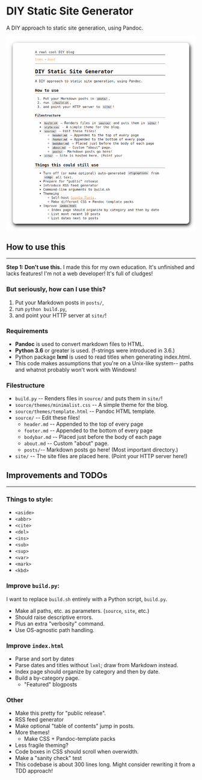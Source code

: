# DIY Static Site Generator

A DIY approach to static site generation, using Pandoc.

![Screenshot of a this README, without the screenshot, rendered using this blog.](/images/screenshot.png)

## How to use this

---

**Step 1: Don't use this.** I made this for my own education. It's unfinished and lacks features! I'm not a web developer! It's full of cludges!

### But seriously, how can I use this?

1. Put your Markdown posts in `posts/`,
2. run `python build.py`,
3. and point your HTTP server at `site/`!


### Requirements

 * **Pandoc** is used to convert markdown files to HTML.
 * **Python 3.6** or greater is used. (f-strings were introduced in 3.6.)
 * Python package **lxml** is used to read titles when generating index.html.
 * This code makes assumptions that you're on a Unix-like system-- paths and whatnot probably won't work with Windows!


### Filestructure

 * `build.py` -- Renders files in `source/` and puts them in `site/`!
 * `source/themes/minimalist.css` -- A simple theme for the blog.
 * `source/themes/template.html` -- Pandoc HTML template.
 * `source/` -- Edit these files!
    * `header.md` -- Appended to the top of every page
    * `footer.md` -- Appended to the bottom of every page
    * `bodybar.md` -- Placed just before the body of each page
    * `about.md` -- Custom "about" page.
    * `posts/`-- Markdown posts go here! (Most important directory.)
 * `site/` -- The site files are placed here. (Point your HTTP server here!)

## Improvements and TODOs

---

### Things to style:
* `<aside>`
* `<abbr>`
* `<cite>`
* `<del>`
* `<ins>`
* `<sub>`
* `<sup>`
* `<var>`
* `<mark>`
* `<kbd>`

### Improve `build.py`:

I want to replace `build.sh` entirely with a Python script, `build.py`.

* Make all paths, etc. as parameters. (`source`, `site`, etc.)
* Should raise descriptive errors.
* Plus an extra "verbosity" command.
* Use OS-agnostic path handling.

### Improve `index.html`

* Parse and sort by dates
* Parse dates and titles without `lxml`; draw from Markdown instead.
* Index page should organize by category and then by date.
* Build a by-category page.
   * "Featured" blogposts

### Other

 * Make this pretty for "public release".
 * RSS feed generator
 * Make optional "table of contents" jump in posts.
 * More themes!
    * Make CSS + Pandoc-template packs
 * Less fragile theming?
 * Code boxes in CSS should scroll when overwidth.
 * Make a "sanity check" test 
 * This codebase is about 300 lines long. Might consider rewriting it from a TDD approach!

